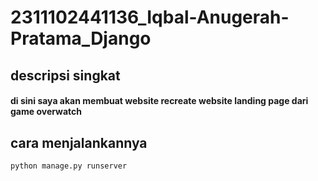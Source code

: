 # 2311102441136_Iqbal-Anugerah-Pratama_Django
## descripsi singkat
####  di sini saya akan membuat website recreate website landing page dari game overwatch 

## cara menjalankannya
`python manage.py runserver`
